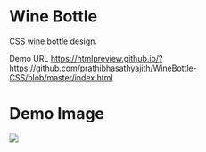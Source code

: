 # Wine Bottle
CSS wine bottle design. 

Demo URL
https://htmlpreview.github.io/?https://github.com/prathibhasathyajith/WineBottle-CSS/blob/master/index.html

# Demo Image
![](https://github.com/prathibhasathyajith/wineBottle/blob/master/img/demo/wine.png)
